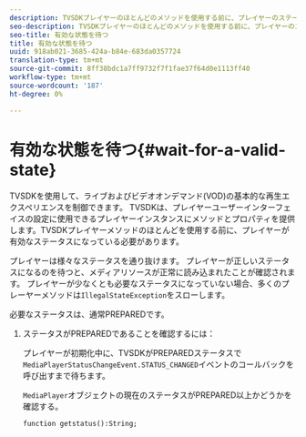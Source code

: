 ```yaml
---
description: TVSDKプレイヤーのほとんどのメソッドを使用する前に、プレイヤーのステータスが有効である必要があります。
seo-description: TVSDKプレイヤーのほとんどのメソッドを使用する前に、プレイヤーのステータスが有効である必要があります。
seo-title: 有効な状態を待つ
title: 有効な状態を待つ
uuid: 918ab021-3685-424a-b84e-683da0357724
translation-type: tm+mt
source-git-commit: 8ff38bdc1a7ff9732f7f1fae37f64d0e1113ff40
workflow-type: tm+mt
source-wordcount: '187'
ht-degree: 0%

---
```



# 有効な状態を待つ{#wait-for-a-valid-state}

TVSDKを使用して、ライブおよびビデオオンデマンド(VOD)の基本的な再生エクスペリエンスを制御できます。 TVSDKは、プレイヤーユーザーインターフェイスの設定に使用できるプレイヤーインスタンスにメソッドとプロパティを提供します。TVSDKプレイヤーメソッドのほとんどを使用する前に、プレイヤーが有効なステータスになっている必要があります。

プレイヤーは様々なステータスを通り抜けます。 プレイヤーが正しいステータスになるのを待つと、メディアリソースが正常に読み込まれたことが確認されます。 プレイヤーが少なくとも必要なステータスになっていない場合、多くのプレーヤーメソッドは`IllegalStateException`をスローします。

必要なステータスは、通常PREPAREDです。

1. ステータスがPREPAREDであることを確認するには：

   プレイヤーが初期化中に、TVSDKがPREPAREDステータスで`MediaPlayerStatusChangeEvent.STATUS_CHANGED`イベントのコールバックを呼び出すまで待ちます。

   `MediaPlayer`オブジェクトの現在のステータスがPREPARED以上かどうかを確認する。

   ```
   function getstatus():String;
   ```
